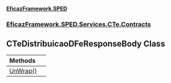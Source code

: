 #### [EficazFramework.SPED](EficazFrameworkSPED.md 'EficazFramework SPED')
### [EficazFramework.SPED.Services.CTe.Contracts](EficazFramework.SPED.Services.CTe.Contracts.md 'EficazFramework.SPED.Services.CTe.Contracts')

## CTeDistribuicaoDFeResponseBody Class

| Methods | |
| :--- | :--- |
| [UnWrap()](EficazFramework.SPED.Services.CTe.Contracts/CTeDistribuicaoDFeResponseBody/UnWrap().md 'EficazFramework.SPED.Services.CTe.Contracts.CTeDistribuicaoDFeResponseBody.UnWrap()') | |
